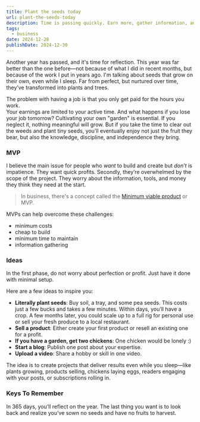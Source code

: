 ```yaml
---
title: Plant the seeds today
url: plant-the-seeds-today
description: Time is passing quickly. Earn more, gather information, and reap the rewards in passive mode.
tags:
  - business
date: 2024-12-28
publishDate: 2024-12-30
---
```


Another year has passed, and it's time for reflection. This year was far better than the one before—not because of what I did in recent months, but because of the work I put in years ago. I'm talking about seeds that grow on their own, even while I sleep. Far from perfect, but nurtured over time, they’ve transformed into plants and trees.

The problem with having a job is that you only get paid for the hours you work.  
Your earnings are limited to your active time. And what happens if you lose your job tomorrow? Cultivating your own "garden" is essential. If you neglect it, nothing meaningful will grow. But if you take the time to clear out the weeds and plant tiny seeds, you’ll eventually enjoy not just the fruit they bear, but also the knowledge, discipline, and independence they bring.

### MVP

I believe the main issue for people who _want_ to build and create but _don’t_ is impatience. They want quick profits. Secondly, they’re overwhelmed by the scope of the project. They worry about the information, tools, and money they think they need at the start.

> In business, there's a concept called the [Minimum viable product](https://en.wikipedia.org/wiki/Minimum_viable_product) or MVP.

MVPs can help overcome these challenges:

- minimum costs
- cheap to build
- minimum time to maintain 
- information gathering

### Ideas

In the first phase, do not worry about perfection or profit. Just have it done with minimal setup.

Here are a few ideas to inspire you:

- **Literally plant seeds**: Buy soil, a tray, and some pea seeds. This costs just a few bucks and takes a few minutes. Within days, you’ll have a crop. A few months later, you could scale up to a full rig for personal use or sell your fresh produce to a local restaurant.
- **Sell a product**: Either create your first product or resell an existing one for a profit.
- **If you have a garden, get two chickens**: One chicken would be lonely :)
- **Start a blog**: Publish one post about your expertise.
- **Upload a video**: Share a hobby or skill in one video.

The idea is to create projects that deliver results even while you sleep—like plants growing, products selling, chickens laying eggs, readers engaging with your posts, or subscriptions rolling in.
### Keys To Remember

In 365 days, you’ll reflect on the year. The last thing you want is to look back and realize you’ve sown no seeds and have no fruits to harvest.
